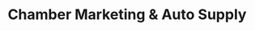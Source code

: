 ---
title: "Chamber Marketing & Auto Supply"
url: /calapan/chamber-marketing-und-auto-supply/
shop: Autoteile
---
